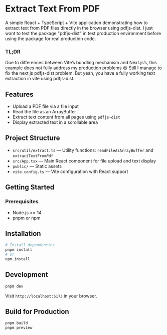 # Extract Text From PDF

A simple React + TypeScript + Vite application demonstrating how to extract text from PDF files directly in the browser using pdfjs-dist.
I just want to test the package "pdfjs-dist" in test production environment before using the package for real production code.

### TL;DR
Due to differences between Vite’s bundling mechanism and Next.js’s, this example does not fully address my production problems 😆 
Still I manage to fix the next js pdfjs-dist problem. But yeah, you have a fully working text extraction in vite using pdfjs-dist. 

## Features

- Upload a PDF file via a file input
- Read the file as an ArrayBuffer
- Extract text content from all pages using `pdfjs-dist`
- Display extracted text in a scrollable area

## Project Structure

- `src/util/extract.ts` — Utility functions: `readFileAsArrayBuffer` and `extractTextFromPdf`
- `src/App.tsx` — Main React component for file upload and text display
- `public/` — Static assets
- `vite.config.ts` — Vite configuration with React support

## Getting Started

### Prerequisites

- Node.js >= 14
- pnpm or npm

## Installation

```bash
# Install dependencies
pnpm install
# or
npm install
```

## Development

```bash
pnpm dev
```

Visit `http://localhost:5173` in your browser.

## Build for Production

```bash
pnpm build
pnpm preview
```
